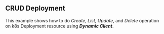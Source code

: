 ## CRUD Deployment
This example shows how to do _Create_, _List_, _Update_, and _Delete_ operation on k8s Deployment resource using **_Dynamic Client_**.